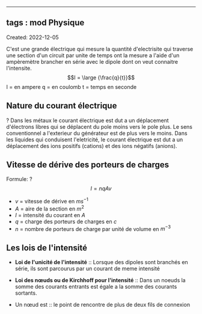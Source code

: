 
---
tags : mod Physique
---
Created: 2022-12-05

C'est une grande électrique qui mesure la quantité d'electrisite qui traverse une section d'un circuit par unite de temps ont la mesure a l'aide d'un ampèremètre brancher en série avec le dipole dont on veut connaitre l'intensite. 
$$I = \large {\frac{q}{t}}$$I = en ampere
q = en coulomb
t = temps en seconde

## Nature du courant électrique
?
Dans les métaux le courant électrique est dut a un déplacement d'électrons libres qui se déplacent du pole moins vers le pole plus. Le sens conventionnel a l'exterieur du générateur est de plus vers le moins.
Dans les liquides qui conduisent l'eletricité, le courant électrique est dut a un déplacement des ions positifs (cations) et des ions négatifs (anions).
<!--SR:!2023-01-21,3,250-->


## Vitesse de dérive des porteurs de charges
Formule:
?
$$I=nqAv$$
- $v$ = vitesse de dérive en $ms^{-1}$
- $A$ = aire de la section en $m^{2}$
- $I$ = intensité du courant en $A$
- $q$ = charge des porteurs de charges en $c$
- $n$ = nombre de porteurs de charge par unité de volume en $m^{-3}$
<!--SR:!2023-01-19,1,230-->


## Les lois de l'intensité
- **Loi de l'unicité de l'intensité** :: Lorsque des dipoles sont branchés en série, ils sont parcourus par un courant de meme intensité

- **Loi des nœuds ou de Kirchhoff pour l'intensité** :: Dans un noeuds la somme des courants entrants est égale a la somme des courants sortants.


- Un nœud est :: le point de rencontre de plus de deux fils de connexion
<!--SR:!2023-01-21,3,250-->

